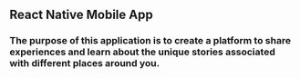 ## React Native Mobile App

### The purpose of this application is to create a platform to share experiences and learn about the unique stories associated with different places around you.
